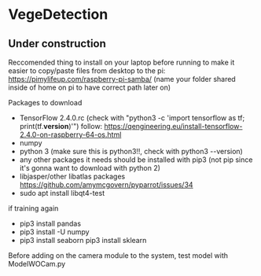 # VegeDetection
## Under construction

Reccomended thing to install on your laptop before running to make it easier to copy/paste files from desktop to the pi: https://pimylifeup.com/raspberry-pi-samba/ (name your folder shared inside of home on pi to have correct path later on)

Packages to download 
- TensorFlow 2.4.0.rc (check with "python3 -c 'import tensorflow as tf; print(tf.__version__)'") follow: https://qengineering.eu/install-tensorflow-2.4.0-on-raspberry-64-os.html
- numpy
- python 3 (make sure this is python3!!, check with python3 --version)
- any other packages it needs should be installed with pip3 (not pip since it's gonna want to download with python 2)
- libjasper/other libatlas packages https://github.com/amymcgovern/pyparrot/issues/34
- sudo apt install libqt4-test

if training again
- pip3 install pandas
- pip3 install -U numpy
- pip3 install seaborn
pip3 install sklearn

Before adding on the camera module to the system, test model with ModelWOCam.py
